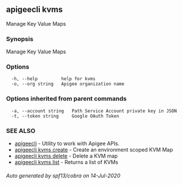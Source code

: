 ## apigeecli kvms

Manage Key Value Maps

### Synopsis

Manage Key Value Maps

### Options

```
  -h, --help         help for kvms
  -o, --org string   Apigee organization name
```

### Options inherited from parent commands

```
  -a, --account string   Path Service Account private key in JSON
  -t, --token string     Google OAuth Token
```

### SEE ALSO

* [apigeecli](apigeecli.md)	 - Utility to work with Apigee APIs.
* [apigeecli kvms create](apigeecli_kvms_create.md)	 - Create an environment scoped KVM Map
* [apigeecli kvms delete](apigeecli_kvms_delete.md)	 - Delete a KVM map
* [apigeecli kvms list](apigeecli_kvms_list.md)	 - Returns a list of KVMs

###### Auto generated by spf13/cobra on 14-Jul-2020
